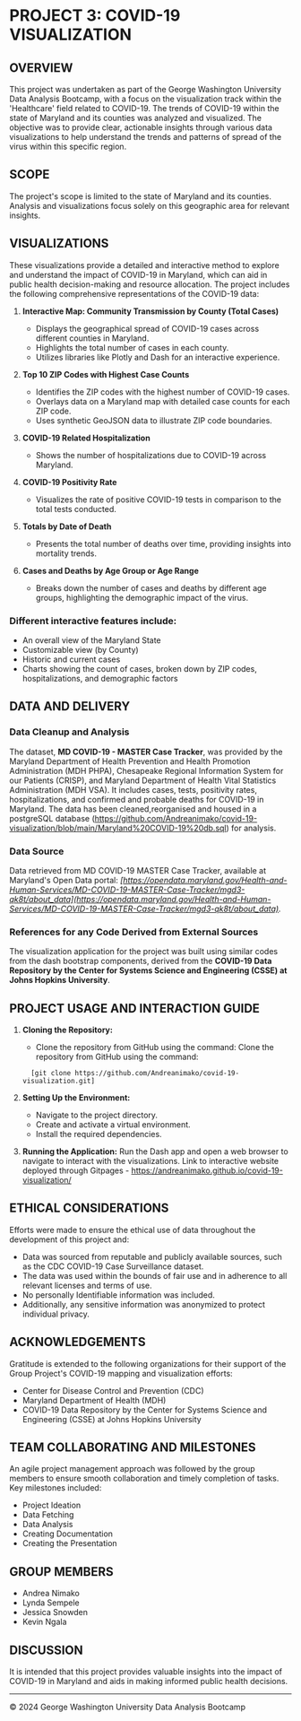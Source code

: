 # PROJECT 3: COVID-19 VISUALIZATION

## OVERVIEW
This project was undertaken as part of the George Washington University Data Analysis Bootcamp, with a focus on the visualization track within the 'Healthcare' field related to COVID-19. The trends of COVID-19 within the state of Maryland and its counties was analyzed and visualized. The objective was to provide clear, actionable insights through various data visualizations to help understand the trends and patterns of spread of the virus within this specific region.

## SCOPE
The project's scope is limited to the state of Maryland and its counties. Analysis and visualizations focus solely on this geographic area for relevant insights.

## VISUALIZATIONS
These visualizations provide a detailed and interactive method to explore and understand the impact of COVID-19 in Maryland, which can aid in public health decision-making and resource allocation. The project includes the following comprehensive representations of the COVID-19 data:

1. **Interactive Map: Community Transmission by County (Total Cases)**
   - Displays the geographical spread of COVID-19 cases across different counties in Maryland.
   - Highlights the total number of cases in each county.
   - Utilizes libraries like Plotly and Dash for an interactive experience.

2. **Top 10 ZIP Codes with Highest Case Counts**
   - Identifies the ZIP codes with the highest number of COVID-19 cases.
   - Overlays data on a Maryland map with detailed case counts for each ZIP code.
   - Uses synthetic GeoJSON data to illustrate ZIP code boundaries.

3. **COVID-19 Related Hospitalization**
   - Shows the number of hospitalizations due to COVID-19 across Maryland.

4. **COVID-19 Positivity Rate**
   - Visualizes the rate of positive COVID-19 tests in comparison to the total tests conducted.

5. **Totals by Date of Death**
   - Presents the total number of deaths over time, providing insights into mortality trends.

6. **Cases and Deaths by Age Group or Age Range**
   - Breaks down the number of cases and deaths by different age groups, highlighting the demographic impact of the virus.

### Different interactive features include:
- An overall view of the Maryland State
- Customizable view (by County)
- Historic and current cases
- Charts showing the count of cases, broken down by ZIP codes, hospitalizations, and demographic factors

## DATA AND DELIVERY

### Data Cleanup and Analysis
The dataset, **MD COVID-19 - MASTER Case Tracker**, was provided by the Maryland Department of Health Prevention and Health Promotion Administration (MDH PHPA), Chesapeake Regional Information System for our Patients (CRISP), and Maryland Department of Health Vital Statistics Administration (MDH VSA). It includes cases, tests, positivity rates, hospitalizations, and confirmed and probable deaths for COVID-19 in Maryland. The data has been cleaned,reorganised and housed in a postgreSQL database (https://github.com/Andreanimako/covid-19-visualization/blob/main/Maryland%20COVID-19%20db.sql) for analysis.

### Data Source
Data retrieved from MD COVID-19 MASTER Case Tracker, available at Maryland's Open Data portal: *[https://opendata.maryland.gov/Health-and-Human-Services/MD-COVID-19-MASTER-Case-Tracker/mgd3-qk8t/about_data](https://opendata.maryland.gov/Health-and-Human-Services/MD-COVID-19-MASTER-Case-Tracker/mgd3-qk8t/about_data).*

### References for any Code Derived from External Sources
The visualization application for the project was built using similar codes from the dash bootstrap components, derived from the **COVID-19 Data Repository by the Center for Systems Science and Engineering (CSSE) at Johns Hopkins University**.

## PROJECT USAGE AND INTERACTION GUIDE
1. **Cloning the Repository:**
   - Clone the repository from GitHub using the command:
Clone the repository from GitHub using the command:
   ```
     [git clone https://github.com/Andreanimako/covid-19-visualization.git]
   ```
     
2. **Setting Up the Environment:**
   - Navigate to the project directory.
   - Create and activate a virtual environment.
   - Install the required dependencies.

3. **Running the Application:**
Run the Dash app and open a web browser to navigate to interact with the visualizations.
Link to interactive website deployed through Gitpages - https://andreanimako.github.io/covid-19-visualization/

## ETHICAL CONSIDERATIONS
Efforts were made to ensure the ethical use of data throughout the development of this project and:
- Data was sourced from reputable and publicly available sources, such as the CDC COVID-19 Case Surveillance dataset. 
- The data was used within the bounds of fair use and in adherence to all relevant licenses and terms of use.
- No personally Identifiable information was included.
- Additionally, any sensitive information was anonymized to protect individual privacy.

## ACKNOWLEDGEMENTS
Gratitude is extended to the following organizations for their support of the Group Project's COVID-19 mapping and visualization efforts:
- Center for Disease Control and Prevention (CDC)
- Maryland Department of Health (MDH)
- COVID-19 Data Repository by the Center for Systems Science and Engineering (CSSE) at Johns Hopkins University

## TEAM COLLABORATING AND MILESTONES
An agile project management approach was followed by the group members to ensure smooth collaboration and timely completion of tasks. Key milestones included:
- Project Ideation
- Data Fetching
- Data Analysis
- Creating Documentation
- Creating the Presentation

## GROUP MEMBERS
- Andrea Nimako
- Lynda Sempele
- Jessica Snowden
- Kevin Ngala

## DISCUSSION
It is intended that this project provides valuable insights into the impact of COVID-19 in Maryland and aids in making informed public health decisions.

---
© 2024 George Washington University Data Analysis Bootcamp
